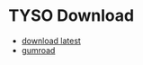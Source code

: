 # TYSO Download

- [download latest](https://github.com/Matoseb/TYSO-Download/releases)
- [gumroad](https://matoseb.gumroad.com/l/tyso)
